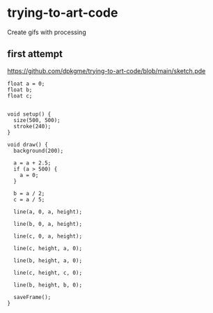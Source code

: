 # trying-to-art-code
Create gifs with processing

## first attempt

https://github.com/dpkgme/trying-to-art-code/blob/main/sketch.pde

```
float a = 0;
float b;
float c;


void setup() {
  size(500, 500);
  stroke(240);
}

void draw() {
  background(200);

  a = a + 2.5;
  if (a > 500) {
    a = 0;
  }

  b = a / 2;
  c = a / 5;

  line(a, 0, a, height);

  line(b, 0, a, height);

  line(c, 0, a, height);

  line(c, height, a, 0);

  line(b, height, a, 0);

  line(c, height, c, 0);

  line(b, height, b, 0);
  
  saveFrame();
}
```
